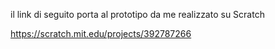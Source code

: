 il link di seguito porta al prototipo da me realizzato su Scratch

https://scratch.mit.edu/projects/392787266
